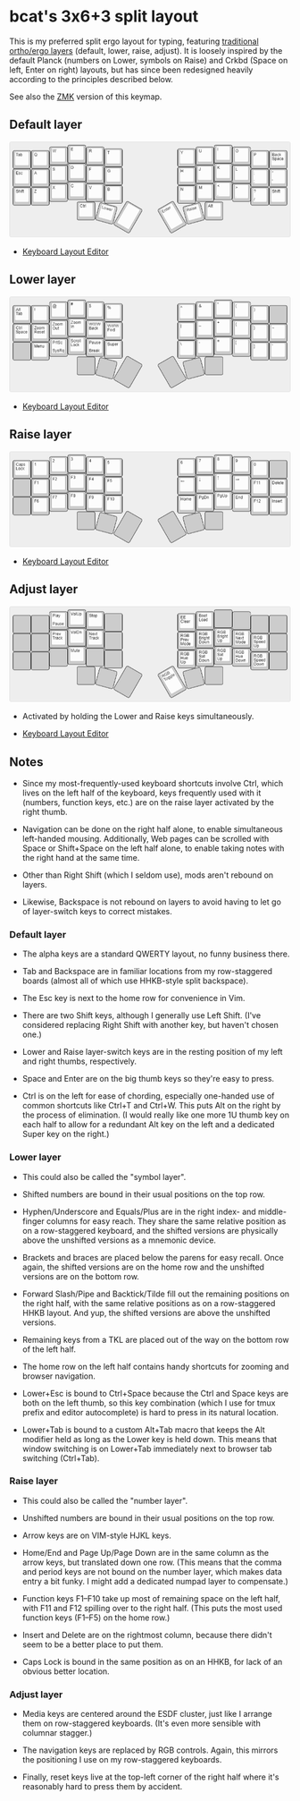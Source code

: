 # bcat's 3x6+3 split layout

This is my preferred split ergo layout for typing, featuring [traditional
ortho/ergo layers](https://docs.qmk.fm/#/feature_tri_layer) (default, lower,
raise, adjust). It is loosely inspired by the default Planck (numbers on Lower,
symbols on Raise) and Crkbd (Space on left, Enter on right) layouts, but has
since been redesigned heavily according to the principles described below.

See also the
[ZMK](https://github.com/bcat/zmk-config/blob/master/config/corne.keymap)
version of this keymap.

## Default layer

![Layout](layer_default.png)

* [Keyboard Layout
  Editor](http://www.keyboard-layout-editor.com/#/gists/08d9827d916662a9414f48805aa895a5)

## Lower layer

![Layout](layer_lower.png)

* [Keyboard Layout
  Editor](http://www.keyboard-layout-editor.com/#/gists/c3fba5eaa2cd70fdfbdbc0f9e34d3bc0)

## Raise layer

![Layout](layer_raise.png)

* [Keyboard Layout
  Editor](http://www.keyboard-layout-editor.com/#/gists/08b44355d4ca85d294bad9e2821f91d7)

## Adjust layer

![Layout](layer_adjust.png)

* Activated by holding the Lower and Raise keys simultaneously.

* [Keyboard Layout
  Editor](http://www.keyboard-layout-editor.com/#/gists/77e7572e077b36a23eb2086017e16fee)

## Notes

* Since my most-frequently-used keyboard shortcuts involve Ctrl, which lives on
  the left half of the keyboard, keys frequently used with it (numbers, function
  keys, etc.) are on the raise layer activated by the right thumb.

* Navigation can be done on the right half alone, to enable simultaneous
  left-handed mousing. Additionally, Web pages can be scrolled with Space or
  Shift+Space on the left half alone, to enable taking notes with the right hand
  at the same time.

* Other than Right Shift (which I seldom use), mods aren't rebound on layers.

* Likewise, Backspace is not rebound on layers to avoid having to let go of
  layer-switch keys to correct mistakes.

### Default layer

* The alpha keys are a standard QWERTY layout, no funny business there.

* Tab and Backspace are in familiar locations from my row-staggered boards
  (almost all of which use HHKB-style split backspace).

* The Esc key is next to the home row for convenience in Vim.

* There are two Shift keys, although I generally use Left Shift. (I've
  considered replacing Right Shift with another key, but haven't chosen one.)

* Lower and Raise layer-switch keys are in the resting position of my left and
  right thumbs, respectively.

* Space and Enter are on the big thumb keys so they're easy to press.

* Ctrl is on the left for ease of chording, especially one-handed use of common
  shortcuts like Ctrl+T and Ctrl+W. This puts Alt on the right by the process of
  elimination. (I would really like one more 1U thumb key on each half to allow
  for a redundant Alt key on the left and a dedicated Super key on the right.)

### Lower layer

* This could also be called the "symbol layer".

* Shifted numbers are bound in their usual positions on the top row.

* Hyphen/Underscore and Equals/Plus are in the right index- and middle-finger
  columns for easy reach. They share the same relative position as on a
  row-staggered keyboard, and the shifted versions are physically above the
  unshifted versions as a mnemonic device.

* Brackets and braces are placed below the parens for easy recall. Once again,
  the shifted versions are on the home row and the unshifted versions are on the
  bottom row.

* Forward Slash/Pipe and Backtick/Tilde fill out the remaining positions on the
  right half, with the same relative positions as on a row-staggered HHKB
  layout. And yup, the shifted versions are above the unshifted versions.

* Remaining keys from a TKL are placed out of the way on the bottom row of the
  left half.

* The home row on the left half contains handy shortcuts for zooming and browser
  navigation.

* Lower+Esc is bound to Ctrl+Space because the Ctrl and Space keys are both on
  the left thumb, so this key combination (which I use for tmux prefix and
  editor autocomplete) is hard to press in its natural location.

* Lower+Tab is bound to a custom Alt+Tab macro that keeps the Alt modifier held
  as long as the Lower key is held down. This means that window switching is on
  Lower+Tab immediately next to browser tab switching (Ctrl+Tab).

### Raise layer

* This could also be called the "number layer".

* Unshifted numbers are bound in their usual positions on the top row.

* Arrow keys are on VIM-style HJKL keys.

* Home/End and Page Up/Page Down are in the same column as the arrow keys, but
  translated down one row. (This means that the comma and period keys are not
  bound on the number layer, which makes data entry a bit funky. I might add a
  dedicated numpad layer to compensate.)

* Function keys F1–F10 take up most of remaining space on the left half, with
  F11 and F12 spilling over to the right half. (This puts the most used function
  keys (F1–F5) on the home row.)

* Insert and Delete are on the rightmost column, because there didn't seem to be
  a better place to put them.

* Caps Lock is bound in the same position as on an HHKB, for lack of an obvious
  better location.

### Adjust layer

* Media keys are centered around the ESDF cluster, just like I arrange them on
  row-staggered keyboards. (It's even more sensible with columnar stagger.)

* The navigation keys are replaced by RGB controls. Again, this mirrors the
  positioning I use on my row-staggered keyboards.

* Finally, reset keys live at the top-left corner of the right half where it's
  reasonably hard to press them by accident.
